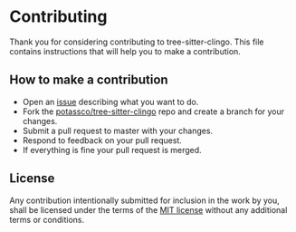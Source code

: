 # Contributing

Thank you for considering contributing to tree-sitter-clingo.
This file contains instructions that will help you to make a contribution.

## How to make a contribution

* Open an [issue](https://github.com/potassco/tree-sitter-clingo/issues/new) describing what you want to do.
* Fork the [potassco/tree-sitter-clingo](https://github.com/potassco/tree-sitter-clingo/) repo and create a branch for your changes.
* Submit a pull request to master with your changes.
* Respond to feedback on your pull request.
* If everything is fine your pull request is merged.

## License

Any contribution intentionally submitted for inclusion in the work by you, shall be licensed under the terms of the [MIT license](https://github.com/potassco/tree-sitter-clingo/blob/master/LICENSE) without any additional terms or conditions.

